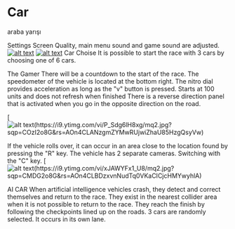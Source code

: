 # Car
araba yarışı

Settings Screen
Quality, main menu sound and game sound are adjusted. 
[![alt text](https://i9.ytimg.com/vi/oTF4c8kKH0k/mq3.jpg?sqp=CMDG2o8G&rs=AOn4CLDwjwWjA_MuABTgskpCoVbIZEu3og)](https://www.youtube.com/watch?v=oTF4c8kKH0k)
[![alt text](https://i9.ytimg.com/vi/KzMkb5dueHY/mq2.jpg?sqp=CMDG2o8G&rs=AOn4CLA0vO7F8mGl9jYGKDYmu9y5CMh1XA)](https://www.youtube.com/watch?v=KzMkb5dueHY)
Car Choise
It is possible to start the race with 3 cars by choosing one of 6 cars. 

The Gamer
There will be a countdown to the start of the race.
The speedometer of the vehicle is located at the bottom right. 
The nitro dial provides acceleration as long as the "v" button is pressed. Starts at 100 units and does not refresh when finished 
There is a reverse direction panel that is activated when you go in the opposite direction on the road. 

[![alt text(https://i9.ytimg.com/vi/P_Sdg6lH8xg/mq2.jpg?sqp=COzI2o8G&rs=AOn4CLANzgmZYMwRUjwiZhaU85HzgQsyVw)](https://www.youtube.com/watch?v=P_Sdg6lH8xg)

If the vehicle rolls over, it can occur in an area close to the location found by pressing the "R" key. 
The vehicle has 2 separate cameras. Switching with the "C" key. 
[![alt text(https://i9.ytimg.com/vi/xJAWYFx1_U8/mq2.jpg?sqp=CMDG2o8G&rs=AOn4CLBDzxvnNudTq0VKaCICjcHMYwyhlA)](https://www.youtube.com/watch?v=xJAWYFx1_U8)

AI CAR
When artificial intelligence vehicles crash, they detect and correct themselves and return to the race. 
They exist in the nearest collider area when it is not possible to return to the race. 
They reach the finish by following the checkpoints lined up on the roads. 
3 cars are randomly selected. It occurs in its own lane. 

